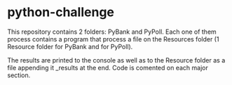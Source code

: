 # python-challenge

This repository contains 2 folders: PyBank and PyPoll.
Each one of them process contains a program that process a file on the Resources folder (1 Resource folder for PyBank and for PyPoll).

The results are printed to the console as well as to the Resource folder as a file appending it _results at the end.
Code is comented on each major section.

